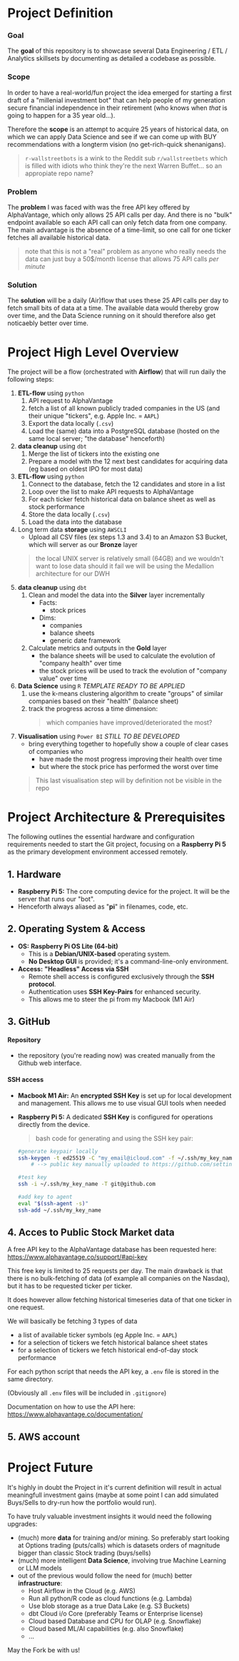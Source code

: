 # Project Definition
### Goal
The **goal** of this repository is to showcase several Data Engineering / ETL / Analytics skillsets by documenting as detailed a codebase as possible.
### Scope
In order to have a real-world/fun project the idea emerged for starting a first draft of a "millenial investment bot" that can help people of my generation secure financial independence in their retirement (who knows when *that* is going to happen for a 35 year old...).

Therefore the **scope** is an attempt to acquire 25 years of historical data, on which we can apply Data Science and see if we can come up with BUY recommendations with a longterm vision (no get-rich-quick shenanigans).
>`r-wallstreetbots` is a wink to the Reddit sub `r/wallstreetbets` which is filled with idiots who think they're the next Warren Buffet... so an appropiate repo name?
### Problem
The **problem** I was faced with was the free API key offered by AlphaVantage, which only allows 25 API calls per day. And there is no "bulk" endpoint available so each API call can only fetch data from one company. The main advantage is the absence of a time-limit, so one call for one ticker fetches all available historical data.
>note that this is not a "real" problem as anyone who really needs the data can just buy a 50$/month license that allows 75 API calls *per minute*
### Solution
The **solution** will be a daily (Air)flow that uses these 25 API calls per day to fetch small bits of data at a time. The available data would thereby grow over time, and the Data Science running on it should therefore also get noticaebly better over time.

# Project High Level Overview
The project will be a flow (orchestrated with **Airflow**) that will run daily the following steps:
1. **ETL-flow** using `python`
	1. API request to AlphaVantage
	2. fetch a list of all known publicly traded companies in the US (and their unique "tickers", e.g. Apple Inc. = `AAPL`)
	3. Export the data locally (`.csv`)
	4. Load the (same) data into a PostgreSQL database (hosted on the same local server; "the database" henceforth)
2. **data cleanup** using `dbt`
	1. Merge the list of tickers into the existing one
	2. Prepare a model with the 12 next best candidates for acquiring data (eg based on oldest IPO for most data)
3. **ETL-flow** using `python`
	1. Connect to the database, fetch the 12 candidates and store in a list
	2. Loop over the list to make API requests to AlphaVantage
	3. For each ticker fetch historical data on balance sheet as well as stock performance
	4. Store the data locally (`.csv`)
	5. Load the data into the database
4. Long term data **storage** using `AWSCLI`
	- Upload all CSV files (ex steps 1.3 and 3.4) to an Amazon S3 Bucket, which will server as our **Bronze** layer
	>the local UNIX server is relatively small (64GB) and we wouldn't want to lose data should it fail
 	>we will be using the Medallion architecture for our DWH
5. **data cleanup** using `dbt`
	1. Clean and model the data into the **Silver** layer incrementally
		- Facts:
			- stock prices
		- Dims:
			- companies
			- balance sheets
			- generic date framework
	2. Calculate metrics and outputs in the **Gold** layer
		- the balance sheets will be used to calculate the evolution of "company health" over time
		- the stock prices will be used to track the evolution of "company value" over time
6. **Data Science** using `R` *TEMPLATE READY TO BE APPLIED*
	1. use the k-means clustering algorithm to create "groups" of similar companies based on their "health" (balance sheet)
	2. track the progress across a time dimension:
		>which companies have improved/deteriorated the most?
7. **Visualisation** using `Power BI` *STILL TO BE DEVELOPED*
	- bring everything together to hopefully show a couple of clear cases of companies who
		- have made the most progress improving their health over time
		- but where the stock price has performed the worst over time
	>This last visualisation step will by definition not be visible in the repo

# Project Architecture & Prerequisites
The following outlines the essential hardware and configuration requirements needed to start the Git project, focusing on a **Raspberry Pi 5** as the primary development environment accessed remotely.

## 1. Hardware
* **Raspberry Pi 5:** The core computing device for the project. It will be the server that runs our "bot".
* Henceforth always aliased as "**pi**" in filenames, code, etc.

## 2. Operating System & Access
* **OS:** **Raspberry Pi OS Lite (64-bit)**
    * This is a **Debian/UNIX-based** operating system.
    * **No Desktop GUI** is provided; it's a command-line-only environment.
* **Access:** **"Headless" Access via SSH**
    * Remote shell access is configured exclusively through the **SSH protocol**.
    * Authentication uses **SSH Key-Pairs** for enhanced security.
    * This allows me to steer the pi from my Macbook (M1 Air)

## 3. GitHub
#### Repository
* the repository (you're reading now) was created manually from the Github web interface.
#### SSH access
* **Macbook M1 Air:** An **encrypted SSH Key** is set up for local development and management. This allows me to use visual GUI tools when needed
* **Raspberry Pi 5:** A dedicated **SSH Key** is configured for operations directly from the device.

   >bash code for generating and using the SSH key pair:
   ```bash
   #generate keypair locally
   ssh-keygen -t ed25519 -C "my_email@icloud.com" -f ~/.ssh/my_key_name
       # --> public key manually uploaded to https://github.com/settings/keys
   
   #test key
   ssh -i ~/.ssh/my_key_name -T git@github.com
   
   #add key to agent
   eval "$(ssh-agent -s)"
   ssh-add ~/.ssh/my_key_name
   ```

## 4. Acces to Public Stock Market data
A free API key to the AlphaVantage database has been requested here:
https://www.alphavantage.co/support/#api-key

This free key is limited to 25 requests per day. The main drawback is that there is no bulk-fetching of data (of example all companies on the Nasdaq), but it has to be requested ticker per ticker.

It does however allow fetching historical timeseries data of that one ticker in one request.

We will basically be fetching 3 types of data
- a list of available ticker symbols (eg Apple Inc. = `AAPL`)
- for a selection of tickers we fetch historical balance sheet states
- for a selection of tickers we fetch historical end-of-day stock performance

For each python script that needs the API key, a `.env` file is stored in the same directory.

(Obviously all `.env` files will be included in `.gitignore`)

Documentation on how to use the API here:
https://www.alphavantage.co/documentation/

## 5. AWS account


# Project Future
It's highly in doubt the Project in it's current definition will result in actual meaningfull investment gains (maybe at some point I can add simulated Buys/Sells to dry-run how the portfolio would run).

To have truly valuable investment insights it would need the following upgrades:
- (much) more **data** for training and/or mining. So preferably start looking at Options trading (puts/calls) which is datasets orders of magnitude bigger than classic Stock trading (buys/sells)
- (much) more intelligent **Data Science**, involving true Machine Learning or LLM models
- out of the previous would follow the need for (much) better **infrastructure**:
	- Host Airflow in the Cloud (e.g. AWS)
	- Run all python/R code as cloud functions (e.g. Lambda)
	- Use blob storage as a true Data Lake (e.g. S3 Buckets)
	- dbt Cloud i/o Core (preferably Teams or Enterprise license)
	- Cloud based Database and CPU for OLAP (e.g. Snowflake)
	- Cloud based ML/AI capabilities (e.g. also Snowflake)
	- ...

May the Fork be with us!
